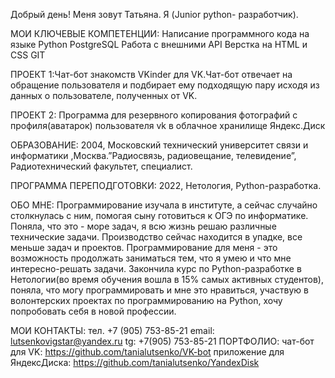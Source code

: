 Добрый день! Меня зовут Татьяна. Я (Junior python- разработчик).

МОИ КЛЮЧЕВЫЕ КОМПЕТЕНЦИИ:
Написание программного кода на языке Python
PostgreSQL
Работа с внешними API
Верстка на HTML и CSS
GIT

ПРОЕКТ 1:Чат-бот знакомств VKinder для VK.Чат-бот отвечает на обращение пользователя и подбирает ему подходящую пару исходя из данных о пользователе, полученных от VK.

ПРОЕКТ 2: Программа для резервного копирования фотографий с профиля(аватарок) пользователя vk в облачное хранилище Яндекс.Диск

ОБРАЗОВАНИЕ:
2004, Московский технический университет связи и информатики ,Москва.”Радиосвязь, радиовещание, телевидение”, Радиотехнический факультет, специалист.
 
ПРОГРАММА ПЕРЕПОДГОТОВКИ: 
2022, Нетология, Python-разработка. 
 
ОБО МНЕ: Программирование изучала в институте, а сейчас случайно столкнулась с ним, помогая сыну готовиться к ОГЭ по информатике. Поняла, что это - море задач, я всю жизнь решаю различные технические задачи. Производство сейчас находится в упадке, все меньше задач и проектов. Программирование для меня - это возможность продолжать заниматься тем, что я умею и что мне интересно-решать задачи. Закончила курс по Python-разработке в Нетологии(во время обучения вошла в 15% самых активных студентов), поняла, что могу программировать и мне это нравиться, участвую в волонтерских проектах по программированию на Python, хочу попробовать себя в новой профессии.

МОИ КОНТАКТЫ: 
тел. +7 (905) 753-85-21
email: lutsenkovigstar@yandex.ru 
tg: +7(905) 753-85-21
ПОРТФОЛИО: чат-бот для VK: https://github.com/tanialutsenko/VK-bot
приложение для ЯндексДиска: https://github.com/tanialutsenko/YandexDisk

